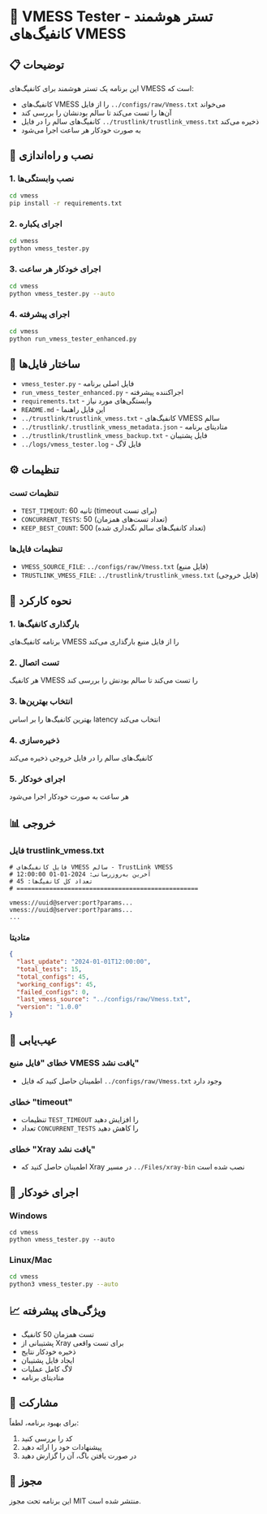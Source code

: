 # 🔗 VMESS Tester - تستر هوشمند کانفیگ‌های VMESS

## 📋 توضیحات
این برنامه یک تستر هوشمند برای کانفیگ‌های VMESS است که:
- کانفیگ‌های VMESS را از فایل `../configs/raw/Vmess.txt` می‌خواند
- آن‌ها را تست می‌کند تا سالم بودنشان را بررسی کند
- کانفیگ‌های سالم را در فایل `../trustlink/trustlink_vmess.txt` ذخیره می‌کند
- به صورت خودکار هر ساعت اجرا می‌شود

## 🚀 نصب و راه‌اندازی

### 1. نصب وابستگی‌ها
```bash
cd vmess
pip install -r requirements.txt
```

### 2. اجرای یکباره
```bash
cd vmess
python vmess_tester.py
```

### 3. اجرای خودکار هر ساعت
```bash
cd vmess
python vmess_tester.py --auto
```

### 4. اجرای پیشرفته
```bash
cd vmess
python run_vmess_tester_enhanced.py
```

## 📁 ساختار فایل‌ها

- `vmess_tester.py` - فایل اصلی برنامه
- `run_vmess_tester_enhanced.py` - اجراکننده پیشرفته
- `requirements.txt` - وابستگی‌های مورد نیاز
- `README.md` - این فایل راهنما
- `../trustlink/trustlink_vmess.txt` - کانفیگ‌های VMESS سالم
- `../trustlink/.trustlink_vmess_metadata.json` - متادیتای برنامه
- `../trustlink/trustlink_vmess_backup.txt` - فایل پشتیبان
- `../logs/vmess_tester.log` - فایل لاگ

## ⚙️ تنظیمات

### تنظیمات تست
- `TEST_TIMEOUT`: 60 ثانیه (timeout برای تست)
- `CONCURRENT_TESTS`: 50 (تعداد تست‌های همزمان)
- `KEEP_BEST_COUNT`: 500 (تعداد کانفیگ‌های سالم نگه‌داری شده)

### تنظیمات فایل‌ها
- `VMESS_SOURCE_FILE`: `../configs/raw/Vmess.txt` (فایل منبع)
- `TRUSTLINK_VMESS_FILE`: `../trustlink/trustlink_vmess.txt` (فایل خروجی)

## 🔧 نحوه کارکرد

### 1. بارگذاری کانفیگ‌ها
برنامه کانفیگ‌های VMESS را از فایل منبع بارگذاری می‌کند

### 2. تست اتصال
هر کانفیگ VMESS را تست می‌کند تا سالم بودنش را بررسی کند

### 3. انتخاب بهترین‌ها
بهترین کانفیگ‌ها را بر اساس latency انتخاب می‌کند

### 4. ذخیره‌سازی
کانفیگ‌های سالم را در فایل خروجی ذخیره می‌کند

### 5. اجرای خودکار
هر ساعت به صورت خودکار اجرا می‌شود

## 📊 خروجی

### فایل trustlink_vmess.txt
```
# فایل کانفیگ‌های VMESS سالم - TrustLink VMESS
# آخرین به‌روزرسانی: 2024-01-01 12:00:00
# تعداد کل کانفیگ‌ها: 45
# ==================================================

vmess://uuid@server:port?params...
vmess://uuid@server:port?params...
...
```

### متادیتا
```json
{
  "last_update": "2024-01-01T12:00:00",
  "total_tests": 15,
  "total_configs": 45,
  "working_configs": 45,
  "failed_configs": 0,
  "last_vmess_source": "../configs/raw/Vmess.txt",
  "version": "1.0.0"
}
```

## 🚨 عیب‌یابی

### خطای "فایل منبع VMESS یافت نشد"
- اطمینان حاصل کنید که فایل `../configs/raw/Vmess.txt` وجود دارد

### خطای "timeout"
- تنظیمات `TEST_TIMEOUT` را افزایش دهید
- تعداد `CONCURRENT_TESTS` را کاهش دهید

### خطای "Xray یافت نشد"
- اطمینان حاصل کنید که Xray در مسیر `../Files/xray-bin` نصب شده است

## 🔄 اجرای خودکار

### Windows
```batch
cd vmess
python vmess_tester.py --auto
```

### Linux/Mac
```bash
cd vmess
python3 vmess_tester.py --auto
```

## 📈 ویژگی‌های پیشرفته

- تست همزمان 50 کانفیگ
- پشتیبانی از Xray برای تست واقعی
- ذخیره خودکار نتایج
- ایجاد فایل پشتیبان
- لاگ کامل عملیات
- متادیتای برنامه

## 🤝 مشارکت

برای بهبود برنامه، لطفاً:
1. کد را بررسی کنید
2. پیشنهادات خود را ارائه دهید
3. در صورت یافتن باگ، آن را گزارش دهید

## 📄 مجوز

این برنامه تحت مجوز MIT منتشر شده است.
